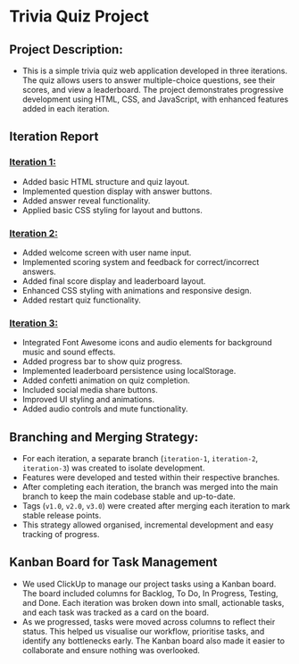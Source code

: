 # Trivia Quiz Project

## Project Description:
- This is a simple trivia quiz web application developed in three iterations. The quiz allows users to answer multiple-choice questions, see their scores, and view a leaderboard. The project demonstrates progressive development using HTML, CSS, and JavaScript, with enhanced features added in each iteration.

## Iteration Report

### <ins>Iteration 1:<ins/>
- Added basic HTML structure and quiz layout.
- Implemented question display with answer buttons.
- Added answer reveal functionality.
- Applied basic CSS styling for layout and buttons.

### <ins>Iteration 2:<ins/>
- Added welcome screen with user name input.
- Implemented scoring system and feedback for correct/incorrect answers.
- Added final score display and leaderboard layout.
- Enhanced CSS styling with animations and responsive design.
- Added restart quiz functionality.

### <ins>Iteration 3:<ins/>
- Integrated Font Awesome icons and audio elements for background music and sound effects.
- Added progress bar to show quiz progress.
- Implemented leaderboard persistence using localStorage.
- Added confetti animation on quiz completion.
- Included social media share buttons.
- Improved UI styling and animations.
- Added audio controls and mute functionality.

## Branching and Merging Strategy:
- For each iteration, a separate branch (`iteration-1`, `iteration-2`, `iteration-3`) was created to isolate development.
- Features were developed and tested within their respective branches.
- After completing each iteration, the branch was merged into the main branch to keep the main codebase stable and up-to-date.
- Tags (`v1.0`, `v2.0`, `v3.0`) were created after merging each iteration to mark stable release points.
- This strategy allowed organised, incremental development and easy tracking of progress.

## Kanban Board for Task Management
- We used ClickUp to manage our project tasks using a Kanban board. The board included columns for Backlog, To Do, In Progress, Testing, and Done. Each iteration was broken down into small, actionable tasks, and each task was tracked as a card on the board.
- As we progressed, tasks were moved across columns to reflect their status. This helped us visualise our workflow, prioritise tasks, and identify any bottlenecks early. The Kanban board also made it easier to collaborate and ensure nothing was overlooked.


